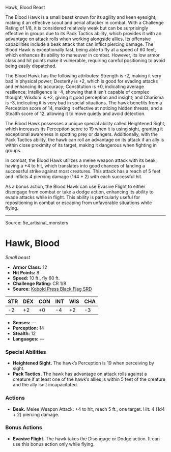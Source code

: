 <MonsterName/>Hawk, Blood</MonsterName>
<CreatureType/>Beast</CreatureType>

<summary>The Blood Hawk is a small beast known for its agility and keen eyesight, making it an effective scout and aerial attacker in combat. With a Challenge Rating of 1/8, it is considered relatively weak but can be surprisingly effective in groups due to its Pack Tactics ability, which provides it with an advantage on attack rolls when working alongside allies. Its offensive capabilities include a beak attack that can inflict piercing damage. The Blood Hawk is exceptionally fast, being able to fly at a speed of 60 feet, which enhances its ability to maneuver in combat. However, its low armor class and hit points make it vulnerable, requiring careful positioning to avoid being easily dispatched.</summary>

<detail>

The Blood Hawk has the following attributes: Strength is -2, making it very bad in physical power; Dexterity is +2, which is good for evading attacks and enhancing its accuracy; Constitution is +0, indicating average resilience; Intelligence is -4, showing that it isn't capable of complex thought; Wisdom is +2, giving it good perception and insight; and Charisma is -3, indicating it is very bad in social situations. The hawk benefits from a Perception score of 14, making it effective at noticing hidden threats, and a Stealth score of 12, allowing it to move quietly and avoid detection.

The Blood Hawk possesses a unique special ability called Heightened Sight, which increases its Perception score to 19 when it is using sight, granting it exceptional awareness in spotting prey or dangers. Additionally, with the Pack Tactics ability, the hawk can roll an advantage on its attack if an ally is within close proximity of its target, making it dangerous when fighting in groups.

In combat, the Blood Hawk utilizes a melee weapon attack with its beak, having a +4 to hit, which translates into good chances of landing a successful strike against most creatures. This attack has a reach of 5 feet and inflicts 4 piercing damage (1d4 + 2) with each successful hit.

As a bonus action, the Blood Hawk can use Evasive Flight to either disengage from combat or take a dodge action, enhancing its ability to evade attacks while in flight. This ability is particularly useful for repositioning in combat or escaping from unfavorable situations while flying.</detail>



---

Source: 5e_artisinal_monsters

# Hawk, Blood

*Small beast*

- **Armor Class:** 12
- **Hit Points:** 8
- **Speed:** 10 ft., fly 60 ft.
- **Challenge Rating:** CR 1/8
- **Source:** [Kobold Press Black Flag SRD](https://koboldpress.com/black-flag-roleplaying/)

| STR | DEX | CON | INT | WIS | CHA |
| --- | --- | --- | --- | --- | --- |
| -2 | +2 | +0 | -4 | +2 | -3 |

- **Senses:** —
- **Perception:** 14
- **Stealth:** 12
- **Languages:** —

### Special Abilities

- **Heightened Sight.** The hawk’s Perception is 19 when perceiving by sight.
- **Pack Tactics.** The hawk has advantage on attack rolls against a creature if at least one of the hawk’s allies is within 5 feet of the creature and the ally isn’t incapacitated.

### Actions

- **Beak.** Melee Weapon Attack: +4 to hit, reach 5 ft., one target. Hit: 4 (1d4 + 2) piercing damage.

### Bonus Actions

- **Evasive Flight.** The hawk takes the Disengage or Dodge action. It can use this bonus action only while flying.



